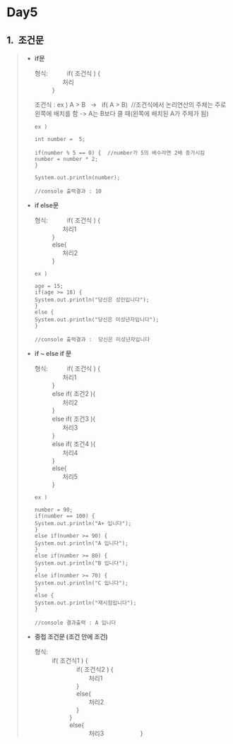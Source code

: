 
Day5
====
1.&nbsp;&nbsp;조건문
---------------------------
> * **if문**   
> 
>     형식:
>  &nbsp;&nbsp;&nbsp;&nbsp;&nbsp;&nbsp;&nbsp;&nbsp;&nbsp;&nbsp;if( 조건식 ) {   
>  &nbsp;&nbsp;&nbsp;&nbsp;&nbsp;&nbsp;&nbsp;&nbsp;&nbsp;&nbsp;&nbsp;&nbsp;&nbsp;&nbsp;&nbsp;&nbsp;처리   
>  &nbsp;&nbsp;&nbsp;&nbsp;&nbsp;&nbsp;&nbsp;&nbsp;&nbsp;&nbsp;}   
>     
>   조건식 : ex ) A > B &nbsp;&nbsp;-> &nbsp;&nbsp;if( A > B) &nbsp;//조건식에서 논리연산의 주체는 주로 왼쪽에 배치를 함 -> A는 B보다 클 때(왼쪽에 배치된 A가 주체가 됨)   
>    
>    ```
>    ex )
>    
>    int number =  5;
>    
>    if(number % 5 == 0) {  //number가 5의 배수라면 2배 증가시킴
>    number = number * 2;
>    }
>    
>    System.out.println(number);
>    
>    //console 출력결과 : 10
>    ```   
>    
>  * **if else문**   
>  
>     형식:
>  &nbsp;&nbsp;&nbsp;&nbsp;&nbsp;&nbsp;&nbsp;&nbsp;&nbsp;&nbsp;if( 조건식 ) {   
>  &nbsp;&nbsp;&nbsp;&nbsp;&nbsp;&nbsp;&nbsp;&nbsp;&nbsp;&nbsp;&nbsp;&nbsp;&nbsp;&nbsp;&nbsp;&nbsp;처리1   
>  &nbsp;&nbsp;&nbsp;&nbsp;&nbsp;&nbsp;&nbsp;&nbsp;&nbsp;&nbsp;}   
>     &nbsp;&nbsp;&nbsp;&nbsp;&nbsp;&nbsp;&nbsp;&nbsp;&nbsp;&nbsp;else{   
>     &nbsp;&nbsp;&nbsp;&nbsp;&nbsp;&nbsp;&nbsp;&nbsp;&nbsp;&nbsp;&nbsp;&nbsp;&nbsp;&nbsp;&nbsp;&nbsp;처리2   
>     &nbsp;&nbsp;&nbsp;&nbsp;&nbsp;&nbsp;&nbsp;&nbsp;&nbsp;&nbsp;}   
>     
>     ```
>     ex )   
>     
>     age = 15;
>     if(age >= 18) {
>     System.out.println("당신은 성인입니다");
>     }
>     else {
>     System.out.println("당신은 미성년자입니다");
>     }
>     
>     //console 출력결과 :  당신은 미성년자입니다
>     ```
>     
>   * **if  ~ else if 문**   
>   
>     형식:
>  &nbsp;&nbsp;&nbsp;&nbsp;&nbsp;&nbsp;&nbsp;&nbsp;&nbsp;&nbsp;if( 조건식 ) {   
>  &nbsp;&nbsp;&nbsp;&nbsp;&nbsp;&nbsp;&nbsp;&nbsp;&nbsp;&nbsp;&nbsp;&nbsp;&nbsp;&nbsp;&nbsp;&nbsp;처리1   
>  &nbsp;&nbsp;&nbsp;&nbsp;&nbsp;&nbsp;&nbsp;&nbsp;&nbsp;&nbsp;}   
>  &nbsp;&nbsp;&nbsp;&nbsp;&nbsp;&nbsp;&nbsp;&nbsp;&nbsp;&nbsp;else if( 조건2 ){   
>  &nbsp;&nbsp;&nbsp;&nbsp;&nbsp;&nbsp;&nbsp;&nbsp;&nbsp;&nbsp;&nbsp;&nbsp;&nbsp;&nbsp;&nbsp;&nbsp;처리2   
>  &nbsp;&nbsp;&nbsp;&nbsp;&nbsp;&nbsp;&nbsp;&nbsp;&nbsp;&nbsp;}   
>  &nbsp;&nbsp;&nbsp;&nbsp;&nbsp;&nbsp;&nbsp;&nbsp;&nbsp;&nbsp;else if( 조건3 ){   
>  &nbsp;&nbsp;&nbsp;&nbsp;&nbsp;&nbsp;&nbsp;&nbsp;&nbsp;&nbsp;&nbsp;&nbsp;&nbsp;&nbsp;&nbsp;&nbsp;처리3   
>  &nbsp;&nbsp;&nbsp;&nbsp;&nbsp;&nbsp;&nbsp;&nbsp;&nbsp;&nbsp;}   
>  &nbsp;&nbsp;&nbsp;&nbsp;&nbsp;&nbsp;&nbsp;&nbsp;&nbsp;&nbsp;else if( 조건4 ){   
>  &nbsp;&nbsp;&nbsp;&nbsp;&nbsp;&nbsp;&nbsp;&nbsp;&nbsp;&nbsp;&nbsp;&nbsp;&nbsp;&nbsp;&nbsp;&nbsp;처리4   
>  &nbsp;&nbsp;&nbsp;&nbsp;&nbsp;&nbsp;&nbsp;&nbsp;&nbsp;&nbsp;}   
>  &nbsp;&nbsp;&nbsp;&nbsp;&nbsp;&nbsp;&nbsp;&nbsp;&nbsp;&nbsp;else{   
>  &nbsp;&nbsp;&nbsp;&nbsp;&nbsp;&nbsp;&nbsp;&nbsp;&nbsp;&nbsp;&nbsp;&nbsp;&nbsp;&nbsp;&nbsp;&nbsp;처리5   
>  &nbsp;&nbsp;&nbsp;&nbsp;&nbsp;&nbsp;&nbsp;&nbsp;&nbsp;&nbsp;}   
>  
>     ```
>     ex )
>     
>     number = 90;
>     if(number == 100) {
>     System.out.println("A+ 입니다");
>     }
>     else if(number >= 90) {
>     System.out.println("A 입니다");
>     }
>     else if(number >= 80) {
>     System.out.println("B 입니다");
>     }
>     else if(number >= 70) {
>     System.out.println("C 입니다");
>     }
>     else {
>     System.out.println("재시험입니다");
>     }   
>     
>     //console 결과출력 : A 입니다
>     ```
>     
>    * **중첩 조건문 (조건 안에 조건)**   
>    
>      형식:   
>  &nbsp;&nbsp;&nbsp;&nbsp;&nbsp;&nbsp;&nbsp;&nbsp;&nbsp;&nbsp;if( 조건식1 ) {   
>  &nbsp;&nbsp;&nbsp;&nbsp;&nbsp;&nbsp;&nbsp;&nbsp;&nbsp;&nbsp;&nbsp;&nbsp;&nbsp;&nbsp;&nbsp;&nbsp;&nbsp;&nbsp;&nbsp;&nbsp;&nbsp;&nbsp;&nbsp;&nbsp;if( 조건식2 ) {   
>  &nbsp;&nbsp;&nbsp;&nbsp;&nbsp;&nbsp;&nbsp;&nbsp;&nbsp;&nbsp;&nbsp;&nbsp;&nbsp;&nbsp;&nbsp;&nbsp;&nbsp;&nbsp;&nbsp;&nbsp;&nbsp;&nbsp;&nbsp;&nbsp;&nbsp;&nbsp;&nbsp;&nbsp;&nbsp;&nbsp;&nbsp;처리1   
>  &nbsp;&nbsp;&nbsp;&nbsp;&nbsp;&nbsp;&nbsp;&nbsp;&nbsp;&nbsp;&nbsp;&nbsp;&nbsp;&nbsp;&nbsp;&nbsp;&nbsp;&nbsp;&nbsp;&nbsp;&nbsp;&nbsp;&nbsp;&nbsp;}   
>     &nbsp;&nbsp;&nbsp;&nbsp;&nbsp;&nbsp;&nbsp;&nbsp;&nbsp;&nbsp;&nbsp;&nbsp;&nbsp;&nbsp;&nbsp;&nbsp;&nbsp;&nbsp;&nbsp;&nbsp;&nbsp;&nbsp;&nbsp;&nbsp;else{   
>     &nbsp;&nbsp;&nbsp;&nbsp;&nbsp;&nbsp;&nbsp;&nbsp;&nbsp;&nbsp;&nbsp;&nbsp;&nbsp;&nbsp;&nbsp;&nbsp;&nbsp;&nbsp;&nbsp;&nbsp;&nbsp;&nbsp;&nbsp;&nbsp;&nbsp;&nbsp;&nbsp;&nbsp;&nbsp;&nbsp;&nbsp;처리2   
>     &nbsp;&nbsp;&nbsp;&nbsp;&nbsp;&nbsp;&nbsp;&nbsp;&nbsp;&nbsp;&nbsp;&nbsp;&nbsp;&nbsp;&nbsp;&nbsp;&nbsp;&nbsp;&nbsp;&nbsp;&nbsp;&nbsp;&nbsp;&nbsp;}   
>&nbsp;&nbsp;&nbsp;&nbsp;&nbsp;&nbsp;&nbsp;&nbsp;&nbsp;&nbsp;&nbsp;&nbsp;&nbsp;&nbsp;&nbsp;&nbsp;&nbsp;&nbsp;&nbsp;&nbsp;}   
>&nbsp;&nbsp;&nbsp;&nbsp;&nbsp;&nbsp;&nbsp;&nbsp;&nbsp;&nbsp;&nbsp;&nbsp;&nbsp;&nbsp;&nbsp;&nbsp;&nbsp;&nbsp;&nbsp;&nbsp;else{   
>&nbsp;&nbsp;&nbsp;&nbsp;&nbsp;&nbsp;&nbsp;&nbsp;&nbsp;&nbsp;&nbsp;&nbsp;&nbsp;&nbsp;&nbsp;&nbsp;&nbsp;&nbsp;&nbsp;&nbsp;&nbsp;&nbsp;&nbsp;&nbsp;&nbsp;&nbsp;&nbsp;&nbsp;&nbsp;&nbsp;&nbsp;처리3
>&nbsp;&nbsp;&nbsp;&nbsp;&nbsp;&nbsp;&nbsp;&nbsp;&nbsp;&nbsp;&nbsp;&nbsp;&nbsp;&nbsp;&nbsp;&nbsp;&nbsp;&nbsp;&nbsp;&nbsp;}

    
